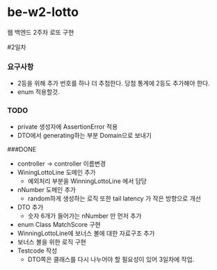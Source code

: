 # be-w2-lotto
웹 백엔드 2주차 로또 구현

#2일차
### 요구사항
* 2등을 위해 추가 번호를 하나 더 추첨한다. 당첨 통계에 2등도 추가해야 한다.
* enum 적용할것.

### TODO
* private 생성자에 AssertionError 적용
* DTO에서 generating하는 부분 Domain으로 보내기

###DONE
* controller -> controller 이름변경
* WiningLottoLine 도메인 추가
  * 예외처리 부분을 WinningLottoLine 에서 담당
* nNumber 도메인 추가
  * random하게 생성하는 로직 또한 tail latency 가 작은 방향으로 개선
* DTO 추가
  * 숫자 6개가 들어가는 nNumber 만 먼저 추가
* enum Class MatchScore 구현
* WinningLottoLine에 보너스 볼에 대한 자료구조 추가
* 보너스 볼을 위한 로직 구현
* Testcode 작성
  * DTO쪽은 클래스를 다시 나누어야 할 필요성이 있어 3일차에 작업.